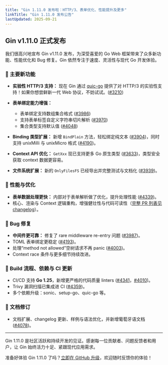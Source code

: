 ```yaml
---
title: "Gin 1.11.0 发布啦：HTTP/3、表单优化、性能提升及更多"
linkTitle: "Gin 1.11.0 发布公告"
lastUpdated: 2025-09-21
---
```


## Gin v1.11.0 正式发布

我们很高兴地宣布 Gin v1.11.0 发布，为深受喜爱的 Go Web 框架带来了众多新功能、性能优化和 Bug 修复。Gin 依然专注于速度、灵活性与现代 Go 开发体验。

### 🌟 主要新功能

- **实验性 HTTP/3 支持：** 现在 Gin 通过 [quic-go](https://github.com/quic-go/quic-go) 提供了对 HTTP/3 的实验性支持！如果你想尝鲜新一代 Web 协议，不妨试试。([#3210](https://github.com/gin-gonic/gin/pull/3210))

- **表单绑定能力增强：**
  - 表单绑定支持数组集合格式 ([#3986](https://github.com/gin-gonic/gin/pull/3986))
  - 支持表单标签自定义字符串切片解析 ([#3970](https://github.com/gin-gonic/gin/pull/3970))
  - 集合类型支持默认值 ([#4048](https://github.com/gin-gonic/gin/pull/4048))

- **Binding 类型扩展：** 新增 `BindPlain` 方法，轻松绑定纯文本 ([#3904](https://github.com/gin-gonic/gin/pull/3904))，同时支持 unixMilli 与 unixMicro 格式 ([#4190](https://github.com/gin-gonic/gin/pull/4190))。

- **Context API 优化：** `GetXxx` 现已支持更多 Go 原生类型 ([#3633](https://github.com/gin-gonic/gin/pull/3633))，类型安全获取 context 数据更容易。

- **文件系统扩展：** 新的 `OnlyFilesFS` 已经导出并完整测试与文档化 ([#3939](https://github.com/gin-gonic/gin/pull/3939))。

### 🚀 性能与优化

- **表单数据处理更快：** 内部对于表单解析做了优化，提升处理性能 ([#4339](https://github.com/gin-gonic/gin/pull/4339))。
- 核心、渲染与 Context 逻辑重构，增强健壮性与代码可读性（[完整 PR 列表见 changelog](../releases/release111.md)）。

### 🐛 Bug 修复

- **中间件更可靠：** 修复了 rare middleware re-entry 问题 ([#3987](https://github.com/gin-gonic/gin/pull/3987))。
- TOML 表单绑定更稳定 ([#4193](https://github.com/gin-gonic/gin/pull/4193))。
- 处理“method not allowed”空树请求不再 panic ([#4003](https://github.com/gin-gonic/gin/pull/4003))。
- Context race 条件与更多细节持续改进。

### 🔧 Build 流程、依赖与 CI 更新

- CI/CD 支持 **Go 1.25**，新增更严格的代码质量 linters ([#4341](https://github.com/gin-gonic/gin/pull/4341)，[#4010](https://github.com/gin-gonic/gin/pull/4010))。
- Trivy 漏洞扫描已集成进 CI ([#4359](https://github.com/gin-gonic/gin/pull/4359))。
- 多个依赖升级：sonic、setup-go、quic-go 等。

### 📖 文档修订

- 文档扩展、changelog 更新、样例与语法优化，并新增葡萄牙语文档 ([#4078](https://github.com/gin-gonic/gin/pull/4078))。

---

Gin 1.11.0 是社区活跃和持续开发的见证。感谢每一位贡献者、问题反馈者和用户，让 Gin 始终活力十足、紧跟现代应用需求。

准备好体验 Gin 1.11.0 了吗？[立即在 GitHub 升级](https://github.com/gin-gonic/gin/releases/tag/v1.11.0)，欢迎随时反馈你的体验！
